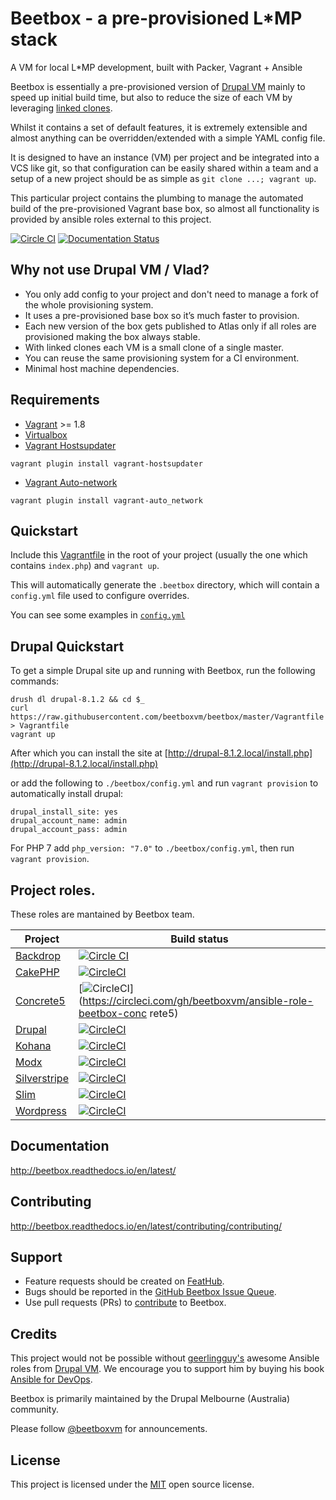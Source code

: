 # Beetbox - a pre-provisioned L*MP stack

A VM for local L*MP development, built with Packer, Vagrant + Ansible

Beetbox is essentially a pre-provisioned version of [Drupal VM](http://www.drupalvm.com/) mainly to speed up initial build time, but also to reduce the size of each VM by leveraging [linked clones](https://www.hashicorp.com/blog/vagrant-1-8.html).

Whilst it contains a set of default features, it is extremely extensible and almost anything can be overridden/extended with a simple YAML config file.

It is designed to have an instance (VM) per project and be integrated into a VCS like git, so that configuration can be easily shared within a team and a setup of a new project should be as simple as `git clone ...; vagrant up`.

This particular project contains the plumbing to manage the automated build of the pre-provisioned Vagrant base box, so almost all functionality is provided by ansible roles external to this project.

[![Circle CI](https://circleci.com/gh/beetboxvm/beetbox.svg?style=shield)](https://circleci.com/gh/beetboxvm/beetbox) [![Documentation Status](https://readthedocs.org/projects/beetbox/badge/?version=stable)](http://beetbox.readthedocs.org/en/stable/?badge=stable)

## Why not use Drupal VM / Vlad?

* You only add config to your project and don't need to manage a fork of the whole provisioning system.
* It uses a pre-provisioned base box so it’s much faster to provision.
* Each new version of the box gets published to Atlas only if all roles are provisioned making the box always stable.
* With linked clones each VM is a small clone of a single master.
* You can reuse the same provisioning system for a CI environment.
* Minimal host machine dependencies.

## Requirements

* [Vagrant](https://www.vagrantup.com/) >= 1.8
* [Virtualbox](https://www.virtualbox.org/)
* [Vagrant Hostsupdater](https://github.com/cogitatio/vagrant-hostsupdater)
```
vagrant plugin install vagrant-hostsupdater
```
* [Vagrant Auto-network](https://github.com/oscar-stack/vagrant-auto_network)
```
vagrant plugin install vagrant-auto_network
```

## Quickstart

Include this [Vagrantfile](https://raw.githubusercontent.com/beetboxvm/beetbox/master/Vagrantfile) in the root of your project (usually the one which contains `index.php`) and `vagrant up`.

This will automatically generate the `.beetbox` directory, which will contain a `config.yml` file used to configure overrides.

You can see some examples in [`config.yml`](https://github.com/beetboxvm/beetbox/blob/master/.beetbox/config.yml)

## Drupal Quickstart

To get a simple Drupal site up and running with Beetbox, run the following commands:

```
drush dl drupal-8.1.2 && cd $_
curl https://raw.githubusercontent.com/beetboxvm/beetbox/master/Vagrantfile > Vagrantfile
vagrant up
```

After which you can install the site at [http://drupal-8.1.2.local/install.php](http://drupal-8.1.2.local/install.php)

or add the following to `./beetbox/config.yml` and run `vagrant provision` to automatically install drupal:

```
drupal_install_site: yes
drupal_account_name: admin
drupal_account_pass: admin
```

For PHP 7 add `php_version: "7.0"` to `./beetbox/config.yml`, then run `vagrant provision`.

## Project roles.

These roles are mantained by Beetbox team.

| Project | Build status |
| --- | --- |
| [Backdrop](https://github.com/beetboxvm/ansible-role-beetbox-backdrop) | [![Circle CI](https://circleci.com/gh/beetboxvm/ansible-role-beetbox-backdrop.svg?style=shield)](https://circleci.com/gh/beetboxvm/ansible-role-beetbox-backdrop) |
| [CakePHP](https://github.com/beetboxvm/ansible-role-beetbox-cakephp) | [![CircleCI](https://circleci.com/gh/beetboxvm/ansible-role-beetbox-cakephp.svg?style=shield)](https://circleci.com/gh/beetboxvm/ansible-role-beetbox-cakephp) |
| [Concrete5](https://github.com/beetboxvm/ansible-role-beetbox-concrete5) | [![CircleCI](https://circleci.com/gh/beetboxvm/ansible-role-beetbox-concrete5.svg?style=shield)](https://circleci.com/gh/beetboxvm/ansible-role-beetbox-conc rete5) |
| [Drupal](https://github.com/beetboxvm/ansible-role-beetbox-drupal) | [![CircleCI](https://circleci.com/gh/beetboxvm/ansible-role-beetbox-drupal.svg?style=shield)](https://circleci.com/gh/beetboxvm/ansible-role-beetbox-drupal) |
| [Kohana](https://github.com/beetboxvm/ansible-role-beetbox-kohana) | [![CircleCI](https://circleci.com/gh/beetboxvm/ansible-role-beetbox-kohana.svg?style=shield)](https://circleci.com/gh/beetboxvm/ansible-role-beetbox-kohana) |
| [Modx](https://github.com/beetboxvm/ansible-role-beetbox-modx) | [![CircleCI](https://circleci.com/gh/beetboxvm/ansible-role-beetbox-modx.svg?style=shield)](https://circleci.com/gh/beetboxvm/ansible-role-beetbox-modx) |
| [Silverstripe](https://github.com/beetboxvm/ansible-role-beetbox-silverstripe) | [![CircleCI](https://circleci.com/gh/beetboxvm/ansible-role-beetbox-silverstripe.svg?style=shield)](https://circleci.com/gh/beetboxvm/ansible-role-beetbox-silverstripe) |
| [Slim](https://github.com/beetboxvm/ansible-role-beetbox-slim) | [![CircleCI](https://circleci.com/gh/beetboxvm/ansible-role-beetbox-slim.svg?style=shield)](https://circleci.com/gh/beetboxvm/ansible-role-beetbox-slim) |
| [Wordpress](https://github.com/beetboxvm/ansible-role-beetbox-wordpress) | [![CircleCI](https://circleci.com/gh/beetboxvm/ansible-role-beetbox-wordpress.svg?style=shield)](https://circleci.com/gh/beetboxvm/ansible-role-beetbox-wordpress) |

## Documentation

http://beetbox.readthedocs.io/en/latest/

## Contributing

http://beetbox.readthedocs.io/en/latest/contributing/contributing/

## Support

* Feature requests should be created on [FeatHub](http://feathub.com/beetboxvm/beetbox).
* Bugs should be reported in the [GitHub Beetbox Issue Queue](https://github.com/beetboxvm/beetbox/issues).
* Use pull requests (PRs) to [contribute](http://beetbox.readthedocs.io/en/latest/contributing/contributing/) to Beetbox.

## Credits
This project would not be possible without [geerlingguy's](https://github.com/geerlingguy) awesome Ansible roles from [Drupal VM](https://github.com/geerlingguy/drupal-vm).
We encourage you to support him by buying his book [Ansible for DevOps](http://ansiblefordevops.com/).

Beetbox is primarily maintained by the Drupal Melbourne (Australia) community.

Please follow [@beetboxvm](https://twitter.com/beetboxvm) for announcements.

## License

This project is licensed under the [MIT](https://opensource.org/licenses/MIT) open source license.
